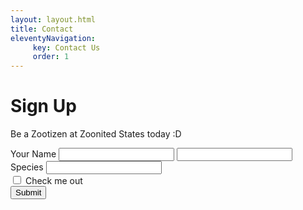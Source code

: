```yaml
---
layout: layout.html
title: Contact
eleventyNavigation:
     key: Contact Us
     order: 1
---
```


# Sign Up

Be a Zootizen at Zoonited States today :D

<form>
     <div class="question">
          <label for="exampleInputEmail1" class="form-label">Your Name</label>
          <input type="name" class="form-control" id="firstName">
          <input type="name" class="form-control" id="firstName">

  </div>
  <div class="question">
    <label for="exampleInputPassword1" class="form-label">Species</label>
    <input type="specie" class="form-control" id="specie">
  </div>
  <div class="question form-check">
    <input type="checkbox" class="form-check-input" id="exampleCheck1">
    <label class="form-check-label" for="exampleCheck1">Check me out</label>
  </div>
  <button type="submit" class="submitBtn">Submit</button>
</form>